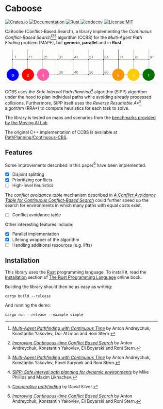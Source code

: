 # Caboose

[![Crates.io](https://img.shields.io/crates/v/caboose)](https://crates.io/crates/caboose)
[![Documentation](https://img.shields.io/badge/Docs.rs-Latest-informational)](https://docs.rs/caboose/)
[![Rust](https://github.com/vcoppe/cbs/actions/workflows/rust.yml/badge.svg)](https://github.com/vcoppe/cbs/actions?query=workflow%3A%22Rust%22)
[![codecov](https://codecov.io/gh/vcoppe/cbs/graph/badge.svg?token=219FLVZLS6)](https://codecov.io/gh/vcoppe/cbs)
[![License:MIT](https://img.shields.io/badge/License-MIT-yellow.svg)](https://opensource.org/licenses/MIT)

CaBooSe (Conflict-Based Search), a library implementing the *Continuous Conflict-Based Search*[^1][^2][^3] algorithm (CCBS) for the *Multi-Agent Path Finding* problem (MAPF), but **generic**, **parallel** and in **Rust**.

![](resources/demo.gif)

CCBS uses the *Safe Interval Path Planning*[^4] algorithm (SIPP) algorithm under the hood to plan individual paths while avoiding already processed collisions.
Furthermore, SIPP itself uses the *Reverse Resumable A\**[^5] algorithm (RRA*) to compute heuristics for each task to solve.

The library is tested on maps and scenarios from the [benchmarks provided by the Moving AI Lab](https://movingai.com/benchmarks/mapf/index.html).

The original C++ implementation of CCBS is available at [PathPlanning/Continuous-CBS](https://github.com/PathPlanning/Continuous-CBS).

[^1]: [*Multi-Agent Pathfinding with Continuous Time*](https://doi.org/10.24963/ijcai.2019/6) by Anton Andreychuk, Konstantin Yakovlev, Dor Atzmon and Roni Stern.
[^2]: [*Improving Continuous-time Conflict Based Search*](https://doi.org/10.1609/aaai.v35i13.17338) by Anton Andreychuk, Konstantin Yakovlev, Eli Boyarski and Roni Stern.
[^3]: [*Multi-Agent Pathfinding with Continuous Time*](https://doi.org/10.1016/j.artint.2022.103662) by Anton Andreychuk, Konstantin Yakovlev, Pavel Surynek and Roni Stern.
[^4]: [*SIPP: Safe interval path planning for dynamic environments*](https://doi.org/10.1109/ICRA.2011.5980306) by Mike Phillips and Maxim Likhachev.
[^5]: [*Cooperative pathfinding*](https://doi.org/10.1609/aiide.v1i1.18726) by David Silver.

## Features

Some improvements described in this paper[^2] have been implemented.
- [x] Disjoint splitting
- [x] Prioritizing conflicts
- [ ] High-level heuristics

The *conflict avoidance table* mechanism described in [*A Conflict Avoidance Table for Continuous Conflict-Based Search*](https://doi.org/10.1609/socs.v15i1.21780) could further speed up the search for environments in which many paths with equal costs exist.
- [ ] Conflict avoidance table

Other interesting features include:
- [x] Parallel implementation
- [x] Lifelong wrapper of the algorithm
- [ ] Handling additional resources (e.g. lifts)

## Installation

This library uses the [Rust](https://www.rust-lang.org/) programming language.
To install it, read the [Installation](https://doc.rust-lang.org/book/ch01-01-installation.html) section of [The Rust Programming Language](https://doc.rust-lang.org/book/index.html) online book.

Building the library should then be as easy as writing:
```
cargo build --release
```
And running the demo:
```
cargo run --release --example simple
```

